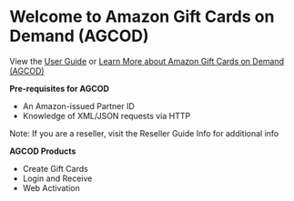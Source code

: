 # Welcome to Amazon Gift Cards on Demand (AGCOD)

View the <a href='https://github.com/incentives-api/agcod/wiki/User-Guide'>User Guide</a> or <a href='https://www.amazon.com/gift-card-api/b?ie=UTF8&node=15243199011'>Learn More about Amazon Gift Cards on Demand (AGCOD)</a>

<b>Pre-requisites for AGCOD</b>
- An Amazon-issued Partner ID
- Knowledge of XML/JSON requests via HTTP

Note: If you are a reseller, visit the Reseller Guide Info for additional info

<b>AGCOD Products</b>
- Create Gift Cards
- Login and Receive
- Web Activation
